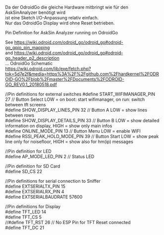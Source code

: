 Da der OdroidGo die gleiche Hardware mitbringt wie für den AskSinAnalyzer benötigt wird   
ist eine Sketch I/O-Anpassung relativ einfach.   
Nur das OdroidGo Display wird ohne Reset betrieben.   
   
Pin Definition for AskSin Analyzer running on OdroidGo   
   
See https://wiki.odroid.com/odroid_go/odroid_go#odroid-go_gpio_pin_mapping    
and https://wiki.odroid.com/odroid_go/odroid_go#odroid-go_header_p2_description   
...
OdroidGo Schematic   
https://wiki.odroid.com/lib/exe/fetch.php?tok=5d7e2f&media=https%3A%2F%2Fgithub.com%2Fhardkernel%2FODROID-GO%2Fblob%2Fmaster%2FDocuments%2FODROID-GO_REV0.1_20180518.pdf   
   
//Pin definitions for external switches
#define START_WIFIMANAGER_PIN    27  // Button Select LOW = on boot: start wifimanager, on run: switch between tft screens   
#define SHOW_DISPLAY_LINES_PIN   32  // Button A      LOW = show lines between rows   
#define SHOW_DISPLAY_DETAILS_PIN 33  // Button B      LOW = show detailed information on display, HIGH = show only main infos   
#define ONLINE_MODE_PIN          13  // Button Menu   LOW = enable WIFI   
#define RSSI_PEAK_HOLD_MODE_PIN  39  // Button Start  LOW = show peak line only for noisefloor, HIGH = show also for hm(ip) messages   
   
//Pin definition for LED   
#define AP_MODE_LED_PIN          2  // Status LED   
   
//Pin definition for SD Card   
#define SD_CS                    22   
   
//Pin definitions for serial connection to Sniffer   
#define EXTSERIALTX_PIN          15   
#define EXTSERIALRX_PIN          4   
#define EXTSERIALBAUDRATE        57600   
   
//Pin definitions for Display   
#define TFT_LED                 14   
#define TFT_CS                   5   
//#define TFT_RST                 26  // No ESP Pin for TFT Reset connected   
#define TFT_DC                  21   
